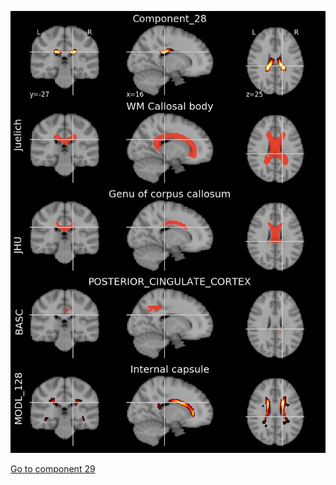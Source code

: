 ![28](preliminary/28.jpg "Component 28")

[Go to component 29](https://parietal-inria.github.io/MODL_atlas/256/29 "Component 29")

